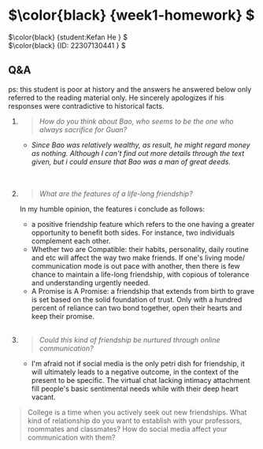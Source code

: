 # $\color{black} {week1-homework} $
$\color{black} {student:Kefan He } $ <br>
$\color{black} {ID:     22307130441 } $ 
## Q&A
ps: this student is poor at history and the answers he answered below only referred to the reading material only. He sincerely apologizes if his responses were contradictive to historical facts.
1. > *How do you think about Bao, who seems to be the one who always sacrifice for Guan?*

   * *Since Bao was relatively wealthy, as result, he might regard money as nothing. Although I can't find out more details through the text given, but i could ensure that Bao was a man of great deeds.*     
<br><br>
2. > *What are the features of a life-long friendship?*
   
   In my humble opinion, the features i conclude as follows:
   *  a positive friendship feature which refers to the one having a greater opportunity to benefit both sides. For instance, two individuals complement each other.
   * Whether two are Compatible: their habits, personality, daily routine and etc will affect the way two make friends. If one's living mode/ communication mode is out pace with another, then there is few chance to maintain a life-long friendship, with copious of tolerance and understanding urgently needed.
   * A Promise is A Promise:  a friendship that extends from birth to grave is set based on the solid foundation of trust. Only with a hundred percent of reliance can two bond together, open their hearts and keep their promise.
  <br><br>
1. > *Could this kind of friendship be nurtured through online communication?*
   
   * I'm afraid not if social media is the only petri dish for friendship, it will ultimately leads to a negative outcome, in the context of the present to be specific. The virtual chat lacking intimacy attachment fill people's basic sentimental needs while with their deep heart vacant.
> College is a time when you actively seek out new friendships. What kind of relationship do you want to establish with your professors, roommates and classmates? How do social media affect your communication with them?


